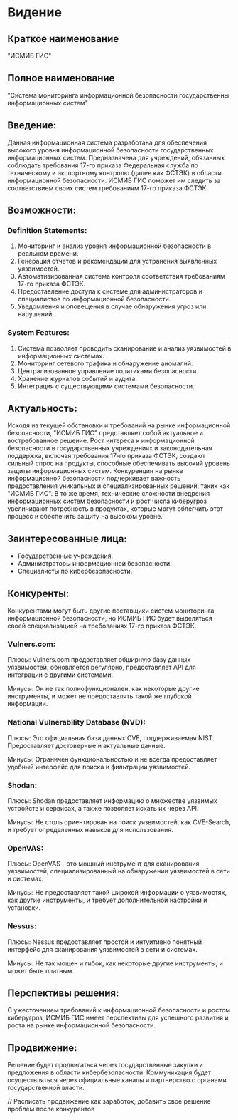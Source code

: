 # Видение 

## Краткое наименование 
"ИСМИБ ГИС"

## Полное наименование 
"Cистема мониторинга информационной безопасности государственны информационных систем"

## Введение: 
Данная информационная система разработана для обеспечения высокого уровня информационной безопасности государственных информационных систем. Предназначена для учреждений, обязанных соблюдать требования 17-го приказа Федеральная служба по техническому и экспортному контролю (далее как ФСТЭК) в области информационной безопасности. ИСМИБ ГИС поможет им следить за соответствием своих систем требованиям 17-го приказа ФСТЭК.

## Возможности:
### Definition Statements:
1. Мониторинг и анализ уровня информационной безопасности в реальном времени.
2. Генерация отчетов и рекомендаций для устранения выявленных уязвимостей.
3. Автоматизированная система контроля соответствия требованиям 17-го приказа ФСТЭК.
4. Предоставление доступа к системе для администраторов и специалистов по информационной безопасности.
5. Уведомления и оповещения в случае обнаружения угроз или нарушений.

### System Features:
1. Система позволяет проводить сканирование и анализ уязвимостей в информационных системах.
2. Мониторинг сетевого трафика и обнаружение аномалий.
3. Централизованное управление политиками безопасности.
4. Хранение журналов событий и аудита.
5. Интеграция с существующими системами безопасности.

## Актуальность:
Исходя из текущей обстановки и требований на рынке информационной безопасности, "ИСМИБ ГИС" представляет собой актуальное и востребованное решение. Рост интереса к информационной безопасности в государственных учреждениях и законодательная поддержка, включая требования 17-го приказа ФСТЭК, создают сильный спрос на продукты, способные обеспечивать высокий уровень защиты информационных систем. Конкуренция на рынке информационной безопасности подчеркивает важность предоставления уникальных и специализированных решений, таких как "ИСМИБ ГИС". В то же время, технические сложности внедрения информационных систем безопасности и рост числа киберугроз увеличивают потребность в продуктах, которые могут облегчить этот процесс и обеспечить защиту на высоком уровне.

## Заинтересованные лица:
- Государственные учреждения.
- Администраторы информационной безопасности.
- Специалисты по кибербезопасности.

## Конкуренты: 
Конкурентами могут быть другие поставщики систем мониторинга информационной безопасности, но ИСМИБ ГИС будет выделяться своей специализацией на требованиях 17-го приказа ФСТЭК.

### Vulners.com:

Плюсы: Vulners.com предоставляет обширную базу данных уязвимостей, обновляется регулярно, предоставляет API для интеграции с другими системами.

Минусы: Он не так полнофункционален, как некоторые другие инструменты, и может не предоставлять такой же глубокой информации.

### National Vulnerability Database (NVD):

Плюсы: Это официальная база данных CVE, поддерживаемая NIST. Предоставляет достоверные и актуальные данные.

Минусы: Ограничен функциональностью и не всегда предоставляет удобный интерфейс для поиска и фильтрации уязвимостей.

### Shodan:

Плюсы: Shodan предоставляет информацию о множестве уязвимых устройств и сервисах, а также позволяет искать их через API.

Минусы: Не столь ориентирован на поиск уязвимостей, как CVE-Search, и требует определенных навыков для использования.

### OpenVAS:

Плюсы: OpenVAS - это мощный инструмент для сканирования уязвимостей, специализированный на обнаружении уязвимостей в сети и системах.

Минусы: Не предоставляет такой широкой информации о уязвимостях, как другие инструменты, и требует дополнительной настройки и установки.

### Nessus:

Плюсы: Nessus предоставляет простой и интуитивно понятный интерфейс для сканирования уязвимостей в сети и системах.

Минусы: Не так мощен и гибок, как некоторые другие инструменты, и может быть платным.

## Перспективы решения: 
С ужесточением требований к информационной безопасности и ростом киберугроз, ИСМИБ ГИС имеет перспективы для успешного развития и роста на рынке информационной безопасности.

## Продвижение: 
Решение будет продвигаться через государственные закупки и предложения в области кибербезопасности. Коммуникация будет осуществляться через официальные каналы и партнерство с органами государственной власти.

// Расписать продвижение как заработок, добавить свое решение проблем после конкурентов
